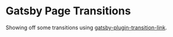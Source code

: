 # Gatsby Page Transitions

Showing off some transitions using [gatsby-plugin-transition-link](https://transitionlink.tylerbarnes.ca/).
